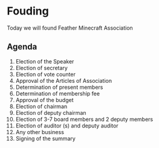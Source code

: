 # Fouding
Today we will found Feather Minecraft Association

## Agenda
1. Election of the Speaker
2. Election of secretary
3. Election of vote counter
4. Approval of the Articles of Association
5. Determination of present members
6. Determination of membership fee
7. Approval of the budget
8. Election of chairman
9. Election of deputy chairman
10. Election of 3-7 board members and 2 deputy members
11. Election of auditor (s) and deputy auditor 
12. Any other business
13. Signing of the summary